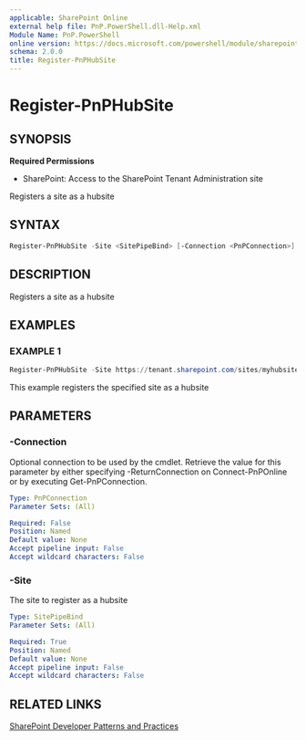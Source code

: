 ```yaml
---
applicable: SharePoint Online
external help file: PnP.PowerShell.dll-Help.xml
Module Name: PnP.PowerShell
online version: https://docs.microsoft.com/powershell/module/sharepoint-pnp/register-pnphubsite
schema: 2.0.0
title: Register-PnPHubSite
---
```


# Register-PnPHubSite

## SYNOPSIS

**Required Permissions**

* SharePoint: Access to the SharePoint Tenant Administration site

Registers a site as a hubsite

## SYNTAX

```powershell
Register-PnPHubSite -Site <SitePipeBind> [-Connection <PnPConnection>] [<CommonParameters>]
```

## DESCRIPTION
Registers a site as a hubsite

## EXAMPLES

### EXAMPLE 1
```powershell
Register-PnPHubSite -Site https://tenant.sharepoint.com/sites/myhubsite
```

This example registers the specified site as a hubsite

## PARAMETERS

### -Connection
Optional connection to be used by the cmdlet. Retrieve the value for this parameter by either specifying -ReturnConnection on Connect-PnPOnline or by executing Get-PnPConnection.

```yaml
Type: PnPConnection
Parameter Sets: (All)

Required: False
Position: Named
Default value: None
Accept pipeline input: False
Accept wildcard characters: False
```

### -Site
The site to register as a hubsite

```yaml
Type: SitePipeBind
Parameter Sets: (All)

Required: True
Position: Named
Default value: None
Accept pipeline input: False
Accept wildcard characters: False
```

## RELATED LINKS

[SharePoint Developer Patterns and Practices](https://aka.ms/sppnp)